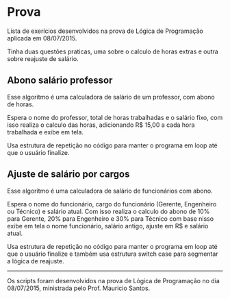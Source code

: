 # Prova

Lista de exerícios desenvolvidos na prova de Lógica de Programação aplicada em 08/07/2015.

Tinha duas questões praticas, uma sobre o calculo de horas extras e outra sobre reajuste de salário.

## Abono salário professor

Esse algoritmo é uma calculadora de salário de um professor, com abono de horas.

Espera o nome do professor, total de horas trabalhadas e o salário fixo, com isso realiza o calculo das horas,
adicionando R$ 15,00 a cada hora trabalhada e exibe em tela.

Usa estrutura de repetição no código para manter o programa em loop até que o usuário finalize.

## Ajuste de salário por cargos

Esse algoritmo é uma calculadora de salário de funcionários com abono.

Espera o nome do funcionário, cargo do funcionário (Gerente, Engenheiro ou Técnico) e salário atual. Com isso realiza o
calculo do abono de 10% para Gerente, 20% para Engenheiro e 30% para Técnico com base nisso exibe em tela o nome 
funcionário, salário antigo, ajuste em R$ e salário atual.

Usa estrutura de repetição no código para manter o programa em loop até que o usuário finalize e também usa estrutura 
switch case para segmentar a lógica de reajuste. 

---
Os scripts foram desenvolvidos na prova de Lógica de Programação no dia 08/07/2015, ministrada pelo Prof. Mauricio Santos.

